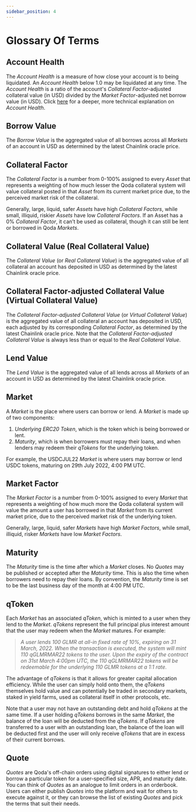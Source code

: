 ```yaml
---
sidebar_position: 4
---
```


# Glossary Of Terms

## Account Health

The *Account Health* is a measure of how close your account is to being liquidated. An *Account Health* below 1.0 may be liquidated at any time. The *Account Health* is a ratio of the account's *Collateral Factor*-adjusted collateral value (in USD) divided by the *Market Factor*-adjusted net borrow value (in USD). Click [here](/whitepaper/qoda-protocol#25-collateral-management) for a deeper, more technical explanation on *Account Health*. 

## Borrow Value

The *Borrow Value* is the aggregated value of all borrows across all *Markets* of an account in USD as determined by the latest Chainlink oracle price.

## Collateral Factor

The *Collateral Factor* is a number from 0-100% assigned to every *Asset* that represents a weighting of how much lesser the Qoda collateral system will value collateral posted in that *Asset* from its current market price due, to the perceived market risk of the collateral.

Generally, large, liquid, safer *Assets* have high *Collateral Factors*, while small, illiquid, riskier *Assets* have low *Collateral Factors*. If an Asset has a 0% *Collateral Factor*, it can’t be used as collateral, though it can still be lent or borrowed in Qoda *Markets*.

## Collateral Value (Real Collateral Value)

The *Collateral Value* (or *Real Collateral Value*) is the aggregated value of all collateral an account has deposited in USD as determined by the latest Chainlink oracle price.

## Collateral Factor-adjusted Collateral Value (Virtual Collateral Value)

The *Collateral Factor-adjusted Collateral Value* (or *Virtual Collateral Value*) is the aggregated value of all collateral an account has deposited in USD, each adjusted by its corresponding *Collateral Factor*, as determined by the latest Chainlink oracle price. Note that the *Collateral Factor-adjusted Collateral Value* is always less than or equal to the *Real Collateral Value*.

## Lend Value

The *Lend Value* is the aggregated value of all lends across all *Markets* of an account in USD as determined by the latest Chainlink oracle price.

## Market

A *Market* is the place where users can borrow or lend. A *Market* is made up of two components:

1. *Underlying ERC20 Token*, which is the token which is being borrowed or lent.
2. *Maturity*, which is when borrowers must repay their loans, and when lenders may redeem their *qTokens* for the underlying token.

For example, the USDCJUL22 *Market* is where users may borrow or lend USDC tokens, maturing on 29th July 2022, 4:00 PM UTC.

## Market Factor

The *Market Factor* is a number from 0-100% assigned to every *Market* that represents a weighting of how much more the Qoda collateral system will value the amount a user has borrowed in that *Market* from its current market price, due to the perceived market risk of the underlying token.

Generally, large, liquid, safer *Markets* have high *Market Factors*, while small, illiquid, risker *Markets* have low *Market Factors*.

## Maturity

The *Maturity* time is the time after which a *Market* closes. No *Quotes* may be published or accepted after the *Maturity* time. This is also the time when borrowers need to repay their loans. By convention, the *Maturity* time is set to be the last business day of the month at 4:00 PM UTC.

## qToken

Each *Market* has an associated *qToken*, which is minted to a user when they lend to the *Market*. *qTokens* represent the full principal plus interest amount that the user may redeem when the *Market* matures. For example: 

> *A user lends 100 GLMR at all-in fixed rate of 10%, expiring on 31 March, 2022. When the transaction is executed, the system will mint 110 qGLMRMAR22 tokens to the user. Upon the expiry of the contract on 31st March 4:00pm UTC, the 110 qGLMRMAR22 tokens will be redeemable for the underlying 110 GLMR tokens at a 1:1 rate.*

The advantage of *qTokens* is that it allows for greater capital allocation efficiency. While the user can simply hold onto them, the *qTokens* themselves hold value and can potentially be traded in secondary markets, staked in yield farms, used as collateral itself in other protocols, etc.

Note that a user may not have an outstanding debt and hold *qTokens* at the same time. If a user holding *qTokens* borrows in the same *Market*, the balance of the loan will be deducted from the *qTokens*. If *qTokens* are transferred to a user with an outstanding loan, the balance of the loan will be deducted first and the user will only receive *qTokens* that are in excess of their current borrows.

## Quote

*Quotes* are Qoda's off-chain orders using digital signatures to either lend or borrow a particular token for a user-specified size, APR, and maturity date. You can think of *Quotes* as an analogue to limit orders in an orderbook. Users can either publish *Quotes* into the platform and wait for others to execute against it, or they can browse the list of existing *Quotes* and pick the terms that suit their needs.
